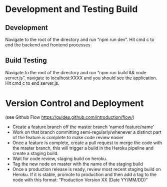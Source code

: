 # Development and Testing Build

## Development
Navigate to the root of the directory and run “npm run dev”. Hit cmd c to end the backend and frontend processes

## Build Testing
Navigate to the root of the directory and run “npm run build && node server.js”. navigate to localhost:XXXX and you should see the application. Hit cmd c to end server.js.

# Version Control and Deployment 
(see Github Flow https://guides.github.com/introduction/flow/)
- Create a feature branch off the master branch ‘named feature/name’
- Work on that branch committing semi-regularly/whenever a distinct part of the feature is complete to make code review easier
- Once a feature is complete, create a pull request to merge the code with the master branch, this will trigger a build in the Heroku pipeline and create a staging build. 
- Wait for code review, staging build on heroku.
- Tag the new node on master with the name of the staging build
- Once a production release is ready, review most recent staging build on Heroku. If it is stable, promote to production and then add a tag to the node with this format: “Production Version XX (Date YY/MM/DD)”
